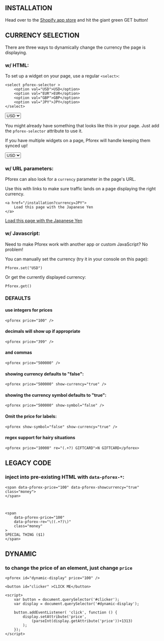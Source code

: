 INSTALLATION
------------

Head over to the [Shopify app store](https://apps.shopify.com/pforex) and hit the giant green GET button!


CURRENCY SELECTION
------------------
There are three ways to dynamically change the currency the page is displaying.



### w/ HTML:

To set up a widget on your page, use a regular `<select>`:

    <select pforex-selector >
        <option val="USD">USD</option> 
        <option val="EUR">EUR</option> 
        <option val="GBP">GBP</option> 
        <option val="JPY">JPY</option> 
    </select>

<select pforex-selector >
    <option val="USD">USD</option> 
    <option val="EUR">EUR</option> 
    <option val="GBP">GBP</option> 
    <option val="JPY">JPY</option> 
</select>

You might already have something that looks like this in your page.  Just add the `pforex-selector` attribute to use it.

If you have multiple widgets on a page, Pforex will handle keeping them synced up!

<select pforex-selector >
    <option val="USD">USD</option> 
    <option val="EUR">EUR</option> 
    <option val="GBP">GBP</option> 
    <option val="JPY">JPY</option> 
</select>


### w/ URL parameters:

Pforex can also look for a `currency` parameter in the page's URL.  

Use this with links to make sure traffic lands on a page displaying the right currency. 

    <a href="/installation?currency=JPY">
        Load this page with the Japanese Yen
    </a>

<a href="/installation?currency=JPY">Load this page with the Japanese Yen</a>


### w/ Javascript:

Need to make Pforex work with another app or custom JavaScript?  No problem!

You can manually set the currency (try it in your console on this page):

    Pforex.set("USD")

Or get the currently displayed currency:

    Pforex.get()


### DEFAULTS

#### use integers for prices

    <pforex price="100" />

<pforex price="100" />


#### decimals will show up if appropriate

    <pforex price="399" />

<pforex price="399" />


#### and commas

    <pforex price="500000" />

<pforex price="500000" />


#### showing currency defaults to "false":

    <pforex price="500000" show-currency="true" />

<pforex price="500000" show-currency="true" />


#### showing the currency symbol defaults to "true":

    <pforex price="500000" show-symbol="false" />

<pforex price="500000" show-symbol="false" />


#### Omit the price for labels:

    <pforex show-symbol="false" show-currency="true" />

<pforex show-symbol="false" show-currency="true" />


#### regex support for hairy situations

    <pforex price="10000" re="(.+?) GIFTCARD">N GIFTCARD</pforex>


LEGACY CODE
-----------


### inject into pre-existing HTML with `data-pforex-*`:

    <span data-pforex-price="100" data-pforex-showcurrency="true" class="money">
    </span> 



    <span 
        data-pforex-price="100" 
        data-pforex-re="\((.+?)\)" 
        class="money"
    >
    SPECIAL THING ($1)
    </span> 


DYNAMIC
------- 

### to change the price of an element, just change `price`

    <pforex id="dynamic-display" price="100" />

    <button id="clicker" >CLICK ME</button>

    <script>
        var button = document.querySelector('#clicker');
        var display = document.querySelector('#dynamic-display');

        button.addEventListener( 'click', function () {
            display.setAttribute('price', 
                (parseInt(display.getAttribute('price'))+1313) 
            );
        });
    </script>
